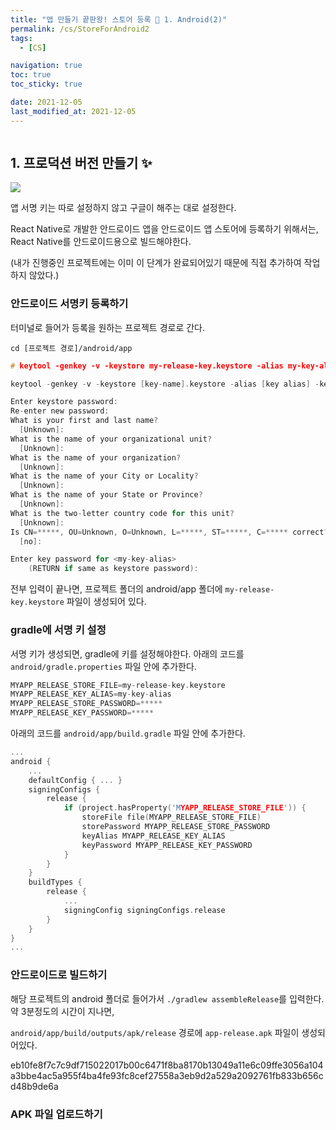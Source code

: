 ```yaml
---
title: "앱 만들기 끝판왕! 스토어 등록 🧡 1. Android(2)"
permalink: /cs/StoreForAndroid2
tags:
  - [CS]

navigation: true
toc: true
toc_sticky: true

date: 2021-12-05
last_modified_at: 2021-12-05
---
```


![]()

## 1. 프로덕션 버전 만들기 ✨

<img src="/assets/images/A2-app-release-start.png" /><br/>

앱 서명 키는 따로 설정하지 않고 구글이 해주는 대로 설정한다.

<!-- 앱 서명 키는 따로 설정할 것이기 때문에  -->

React Native로 개발한 안드로이드 앱을 안드로이드 앱 스토어에 등록하기 위해서는, React Native를 안드로이드용으로 빌드해야한다.

(내가 진행중인 프로젝트에는 이미 이 단계가 완료되어있기 때문에 직접 추가하여 작업하지 않았다.)

### 안드로이드 서명키 등록하기

터미널로 들어가 등록을 원하는 프로젝트 경로로 간다.
```JS
cd [프로젝트 경로]/android/app
```

```C
# keytool -genkey -v -keystore my-release-key.keystore -alias my-key-alias -keyalg RSA -keysize 2048 -validity 10000

keytool -genkey -v -keystore [key-name].keystore -alias [key alias] -keyalg RSA -keysize 2048 -validity 10000

Enter keystore password:
Re-enter new password:
What is your first and last name?
  [Unknown]:
What is the name of your organizational unit?
  [Unknown]:
What is the name of your organization?
  [Unknown]:
What is the name of your City or Locality?
  [Unknown]:
What is the name of your State or Province?
  [Unknown]:
What is the two-letter country code for this unit?
  [Unknown]:
Is CN=*****, OU=Unknown, O=Unknown, L=*****, ST=*****, C=***** correct?
  [no]:

Enter key password for <my-key-alias>
    (RETURN if same as keystore password):
```

전부 입력이 끝나면, 프로젝트 폴더의 android/app 폴더에  `my-release-key.keystore` 파일이 생성되어 있다.

### gradle에 서명 키 설정
서명 키가 생성되면, gradle에 키를 설정해야한다. 아래의 코드를 `android/gradle.properties` 파일 안에 추가한다. <br/>

```C
MYAPP_RELEASE_STORE_FILE=my-release-key.keystore
MYAPP_RELEASE_KEY_ALIAS=my-key-alias
MYAPP_RELEASE_STORE_PASSWORD=*****
MYAPP_RELEASE_KEY_PASSWORD=*****
```

아래의 코드를 `android/app/build.gradle` 파일 안에 추가한다. <br/>

```C
...
android {
    ...
    defaultConfig { ... }
    signingConfigs {
        release {
            if (project.hasProperty('MYAPP_RELEASE_STORE_FILE')) {
                storeFile file(MYAPP_RELEASE_STORE_FILE)
                storePassword MYAPP_RELEASE_STORE_PASSWORD
                keyAlias MYAPP_RELEASE_KEY_ALIAS
                keyPassword MYAPP_RELEASE_KEY_PASSWORD
            }
        }
    }
    buildTypes {
        release {
            ...
            signingConfig signingConfigs.release
        }
    }
}
...

```

### 안드로이드로 빌드하기

해당 프로젝트의 android 폴더로 들어가서
`./gradlew assembleRelease`를 입력한다.
<br/>
약 3분정도의 시간이 지나면, 

`android/app/build/outputs/apk/release` 경로에 `app-release.apk` 파일이 생성되어있다.


eb10fe8f7c7c9df715022017b00c6471f8ba8170b13049a11e6c09ffe3056a104a3bbe4ac5a955f4ba4fe93fc8cef27558a3eb9d2a529a2092761fb833b656cd48b9de6a

### APK 파일 업로드하기

